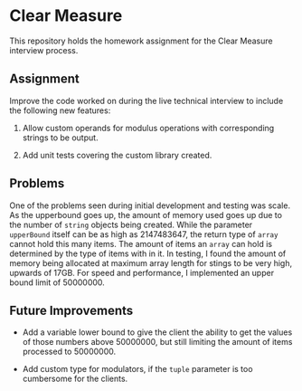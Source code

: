 # Clear Measure

This repository holds the homework assignment for the Clear Measure interview process.

## Assignment

Improve the code worked on during the live technical interview to include the following new features:

1. Allow custom operands for modulus operations with corresponding strings to be output.

2. Add unit tests covering the custom library created.

## Problems

One of the problems seen during initial development and testing was scale. As the upperbound goes up, the amount of memory used goes up due to the number of `string` objects being created. While the parameter `upperBound` itself can be as high as 2147483647, the return type of `array` cannot hold this many items. The amount of items an `array` can hold is determined by the type of items with in it. In testing, I found the amount of memory being allocated at maximum array length for stings to be very high, upwards of 17GB. For speed and performance, I implemented an upper bound limit of 50000000.

## Future Improvements

- Add a variable lower bound to give the client the ability to get the values of those numbers above 50000000, but still limiting the amount of items processed to 50000000.

- Add custom type for modulators, if the `tuple` parameter is too cumbersome for the clients.
